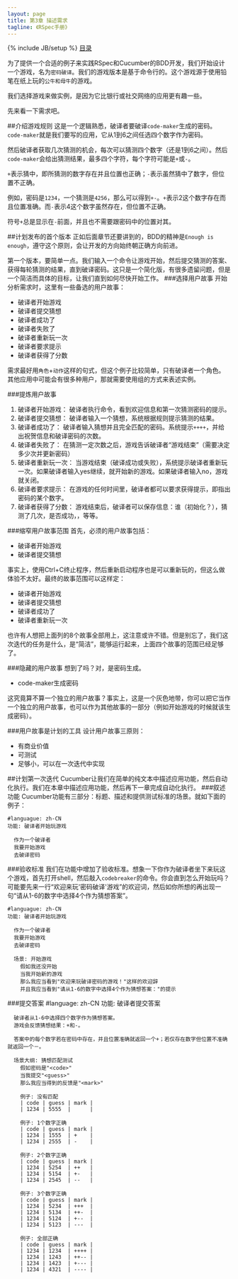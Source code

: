 ```yaml
---
layout: page
title: 第3章 描述需求
tagline: 《RSpec手册》
---
```

{% include JB/setup %}
[目录](/the-rspec-book)

为了提供一个合适的例子来实践RSpec和Cucumber的BDD开发，我们开始设计一个游戏，名为`密码破译`。我们的游戏版本是基于命令行的。这个游戏源于使用铅笔在纸上玩的`公牛和母牛`的游戏。

我们选择游戏来做实例，是因为它比银行或社交网络的应用更有趣一些。

先来看一下需求吧。

##介绍游戏规则
这是一个逻辑熟悉，破译者要破译`code-maker`生成的密码。`code-maker`就是我们要写的应用，它从1到6之间任选四个数字作为密码。

然后破译者获取几次猜测的机会，每次可以猜测四个数字（还是1到6之间）。然后`code-maker`会给出猜测结果，最多四个字符，每个字符可能是`+`或`-`。

`+`表示猜中，即所猜测的数字存在并且位置也正确；`-`表示虽然猜中了数字，但位置不正确。

例如，密码是`1234`，一个猜测是`4256`，那么可以得到`+-`。`+`表示2这个数字存在而且位置准确。而`-`表示4这个数字虽然存在，但位置不正确。

符号`+`总是显示在`-`前面，并且也不需要跟密码中的位置对其。

##计划发布的首个版本
正如后面章节还要讲到的，BDD的精神是`Enough is enough`，遵守这个原则，会让开发的方向始终朝正确方向前进。

第一个版本，要简单一点。我们输入一个命令让游戏开始，然后提交猜测的答案、获得每轮猜测的结果，直到破译密码。这只是一个简化版，有很多遗留问题，但是一个简洁而具体的目标，让我们直到如何尽快开始工作。
###选择用户故事
开始分析需求时，这里有一些备选的用户故事：

* 破译者开始游戏
* 破译者提交猜想
* 破译者成功了
* 破译者失败了
* 破译者重新玩一次
* 破译者要求提示
* 破译者获得了分数

需求最好用`角色`+`动作`这样的句式，但这个例子比较简单，只有破译者一个角色。其他应用中可能会有很多种用户，那就需要使用组的方式来表述实例。

###提炼用户故事
1. 破译者开始游戏：
破译者执行命令，看到欢迎信息和第一次猜测密码的提示。
2. 破译者提交猜想：
破译者输入一个猜想，系统根据规则提示猜测的结果。
3. 破译者成功了：
破译者输入猜想并且完全匹配的密码。系统提示`++++`，并给出祝贺信息和破译密码的次数。
4. 破译者失败了：
在猜测一定次数之后，游戏告诉破译者“游戏结束”（需要决定多少次并更新密码）
5. 破译者重新玩一次：
当游戏结束（破译成功或失败），系统提示破译者重新玩一次。如果破译者输入yes继续，就开始新的游戏。如果破译者输入no，游戏就关闭。
6. 破译者要求提示：
在游戏的任何时间里，破译者都可以要求获得提示，即指出密码的某个数字。
7. 破译者获得了分数：
游戏结束后，破译者可以保存信息：谁（初始化？），猜测了几次，是否成功，，等等。

###缩窄用户故事范围
首先，必须的用户故事包括：

* 破译者开始游戏
* 破译者提交猜想

事实上，使用Ctrl+C终止程序，然后重新启动程序也是可以重新玩的，但这么做体验不太好。最终的故事范围可以这样定：

* 破译者开始游戏
* 破译者提交猜想
* 破译者成功了
* 破译者重新玩一次

也许有人想把上面列的8个故事全部用上，这注意或许不错。但是别忘了，我们这次迭代的任务是什么，是“简洁”，能够运行起来，上面四个故事的范围已经足够了。

###隐藏的用户故事
想到了吗？对，是密码生成。

* code-maker生成密码

这究竟算不算一个独立的用户故事？事实上，这是一个灰色地带，你可以把它当作一个独立的用户故事，也可以作为其他故事的一部分（例如开始游戏的时候就该生成密码）。

###用户故事是计划的工具
设计用户故事三原则：

* 有商业价值
* 可测试
* 足够小，可以在一次迭代中实现

##计划第一次迭代
Cucumber让我们在简单的纯文本中描述应用功能，然后自动化执行。我们在本章中描述应用功能，然后再下一章完成自动化执行。
###叙述功能
Cucumber功能有三部分：标题、描述和提供测试标准的场景。就如下面的例子：

    #languague: zh-CN
    功能: 破译者开始玩游戏

      作为一个破译者
      我要开始游戏
      去破译密码

###验收标准
我们在功能中增加了验收标准。想象一下你作为破译者坐下来玩这个游戏，首先打开shell，然后敲入`codebreaker`的命令。你会直到怎么开始玩吗？可能要先来一行“欢迎来玩'密码破译'游戏”的欢迎词，然后如你所想的再出现一句“请从1-6的数字中选择4个作为猜想答案”。

    #languague: zh-CN
    功能: 破译者开始玩游戏

      作为一个破译者
      我要开始游戏
      去破译密码

      场景: 开始游戏
        假如我还没开始
        当我开始新的游戏
        那么我应当看到"欢迎来玩破译密码的游戏！"这样的欢迎辞
        并且我应当看到"请从1-6的数字中选择4个作为猜想答案："的提示

###提交答案
    #language: zh-CN
    功能: 破译者提交答案

      破译者从1-6中选择四个数字作为猜想答案。
      游戏会反馈猜想结果：+和-。

      答案中的每个数字若在密码中存在，并且位置准确就返回一个+；若仅存在数字但位置不准确就返回一个－。

      场景大纲: 猜想匹配测试
        假如密码是"<code>"
        当我提交"<guess>"
        那么我应当得到的反馈是"<mark>"

        例子: 没有匹配
        | code | guess | mark |
        | 1234 | 5555  |      |

        例子: 1个数字正确
        | code | guess | mark |
        | 1234 | 1555  | +    |
        | 1234 | 2555  | -    |

        例子: 2个数字正确
        | code | guess | mark |
        | 1234 | 5254  | ++   |
        | 1234 | 5154  | +-   |
        | 1234 | 2545  | --   |

        例子: 3个数字正确
        | code | guess | mark |
        | 1234 | 5234  | +++  |
        | 1234 | 5134  | ++-  |
        | 1234 | 5124  | +--  |
        | 1234 | 5123  | ---  |

        例子: 全部正确
        | code | guess | mark |
        | 1234 | 1234  | ++++ |
        | 1234 | 1243  | ++-- |
        | 1234 | 1423  | +--- |
        | 1234 | 4321  | ---- |


